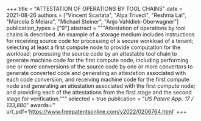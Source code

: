 +++
title = "ATTESTATION OF OPERATIONS BY TOOL CHAINS"
date = 2021-08-26
authors = ["Vincent Scarlata", "Alpa Trivedi", "Reshma Lal", "Marcela S Melara", "Michael Steiner", "Anjo Vahldiek-Oberwagner"]
publication_types = ["9"]
abstract = """Attestation of operations by tool chains is described. An example of a storage medium includes instructions for receiving source code for processing of a secure workload of a tenant; selecting at least a first compute node to provide computation for the workload; processing the source code by an attestable tool chain to generate machine code for the first compute node, including performing one or more conversions of the source code by one or more convertors to generate converted code and generating an attestation associated with each code conversion, and receiving machine code for the first compute node and generating an attestation associated with the first compute node; and providing each of the attestations from the first stage and the second stage for verification."""
selected = true
publication = "*US Patent App. 17 / 133,880*"
awards=''
url_pdf='https://www.freepatentsonline.com/y2022/0206764.html'
+++

